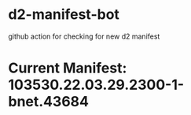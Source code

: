 # d2-manifest-bot
github action for checking for new d2 manifest

# Current Manifest: 103530.22.03.29.2300-1-bnet.43684